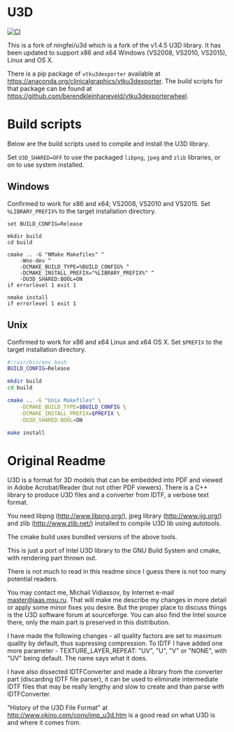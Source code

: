 U3D
===

[![CI](https://github.com/ClinicalGraphics/u3d/actions/workflows/CI.yml/badge.svg)](https://github.com/ClinicalGraphics/u3d/actions/workflows/CI.yml)

This is a fork of ningfei/u3d which is a fork of the v1.4.5 U3D library. It has been updated to support x86 and x64 Windows (VS2008, VS2010, VS2015), Linux and OS X.

There is a pip package of `vtku3dexporter` available at https://anaconda.org/clinicalgraphics/vtku3dexporter.
The build scripts for that package can be found at https://github.com/berendkleinhaneveld/vtku3dexporterwheel.

# Build scripts

Below are the build scripts used to compile and install the U3D library.

Set `U3D_SHARED=OFF` to use the packaged `libpng`, `jpeg` and `zlib` libraries, or on to use system installed.

## Windows

Confirmed to work for x86 and x64; VS2008, VS2010 and VS2015. Set `%LIBRARY_PREFIX%` to the target installation directory.

```batch
set BUILD_CONFIG=Release

mkdir build
cd build

cmake .. -G "NMake Makefiles" ^
    -Wno-dev ^
    -DCMAKE_BUILD_TYPE=%BUILD_CONFIG% ^
    -DCMAKE_INSTALL_PREFIX="%LIBRARY_PREFIX%" ^
    -DU3D_SHARED:BOOL=ON
if errorlevel 1 exit 1

nmake install
if errorlevel 1 exit 1
```

## Unix

Confirmed to work for x86 and x64 Linux and x64 OS X. Set `$PREFIX` to the target installation directory.

```bash
#!/usr/bin/env bash
BUILD_CONFIG=Release

mkdir build
cd build

cmake .. -G "Unix Makefiles" \
    -DCMAKE_BUILD_TYPE=$BUILD_CONFIG \
    -DCMAKE_INSTALL_PREFIX=$PREFIX \
    -DU3D_SHARED:BOOL=ON

make install
```

# Original Readme

U3D is a format for 3D models that can be embedded into PDF and viewed in Adobe Acrobat/Reader 
(but not other PDF viewers).
There is a C++ library to produce U3D files and a converter from IDTF, a verbose text format.

You need libpng (http://www.libpng.org/), jpeg library (http://www.ijg.org/) and zlib (http://www.zlib.net/)
installed to compile U3D lib using autotools.

The cmake build uses bundled versions of the above tools.

This is just a port of Intel U3D library to the GNU Build System and cmake,
with rendering part thrown out.

There is not much to read in this readme since I guess there is not too many potential readers.

You may contact me, Michail Vidiassov, by Internet e-mail master@iaas.msu.ru.
That will make me describe my changes in more detail or apply some minor fixes you desire.
But the proper place to discuss things is the U3D software forum at sourceforge.
You can also find the Intel source there, only the main part is preserved in this distribution.

I have made the following changes - all quality factors are set to maximum quality by default,
thus supressing compression.
To IDTF I have added one more parameter - TEXTURE_LAYER_REPEAT: "UV", "U", "V" or "NONE",
with "UV" being default. The name says what it does.

I have also dissected IDTFConverter and made a library from the converter part
(discarding IDTF file parser), it can be used to eliminate intermediate IDTF files that
may be really lengthy and slow to create and than parse with IDTFConverter.

"History of the U3D File Format" at http://www.okino.com/conv/imp_u3d.htm is a good read on what U3D is and where it comes from.
